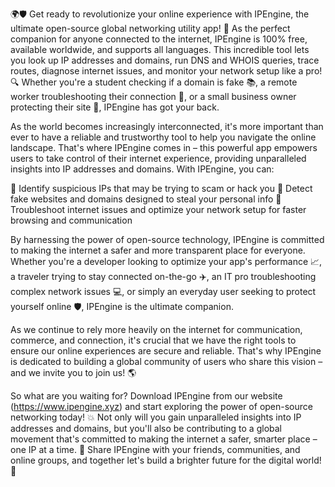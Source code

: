 🌍🛡️ Get ready to revolutionize your online experience with IPEngine, the ultimate open-source global networking utility app! 🚀 As the perfect companion for anyone connected to the internet, IPEngine is 100% free, available worldwide, and supports all languages. This incredible tool lets you look up IP addresses and domains, run DNS and WHOIS queries, trace routes, diagnose internet issues, and monitor your network setup like a pro! 🔍 Whether you're a student checking if a domain is fake 📚, a remote worker troubleshooting their connection 🏢, or a small business owner protecting their site 💼, IPEngine has got your back.

As the world becomes increasingly interconnected, it's more important than ever to have a reliable and trustworthy tool to help you navigate the online landscape. That's where IPEngine comes in – this powerful app empowers users to take control of their internet experience, providing unparalleled insights into IP addresses and domains. With IPEngine, you can:

🔹 Identify suspicious IPs that may be trying to scam or hack you
🔹 Detect fake websites and domains designed to steal your personal info
🔹 Troubleshoot internet issues and optimize your network setup for faster browsing and communication

By harnessing the power of open-source technology, IPEngine is committed to making the internet a safer and more transparent place for everyone. Whether you're a developer looking to optimize your app's performance 📈, a traveler trying to stay connected on-the-go ✈️, an IT pro troubleshooting complex network issues 💻, or simply an everyday user seeking to protect yourself online 🛡️, IPEngine is the ultimate companion.

As we continue to rely more heavily on the internet for communication, commerce, and connection, it's crucial that we have the right tools to ensure our online experiences are secure and reliable. That's why IPEngine is dedicated to building a global community of users who share this vision – and we invite you to join us! 🌎

So what are you waiting for? Download IPEngine from our website (https://www.ipengine.xyz) and start exploring the power of open-source networking today! 💥 Not only will you gain unparalleled insights into IP addresses and domains, but you'll also be contributing to a global movement that's committed to making the internet a safer, smarter place – one IP at a time. 🚀 Share IPEngine with your friends, communities, and online groups, and together let's build a brighter future for the digital world! 💪
